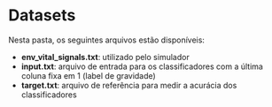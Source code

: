 # Datasets
Nesta pasta, os seguintes arquivos estão disponíveis:
- **env_vital_signals.txt**: utilizado pelo simulador
- **input.txt**: arquivo de entrada para os classificadores com a última coluna fixa em 1 (label de gravidade)
- **target.txt**: arquivo de referência para medir a acurácia dos classificadores



